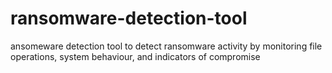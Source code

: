 # ransomware-detection-tool
ansomeware detection tool to detect ransomware activity by monitoring file operations, system behaviour, and indicators of compromise
